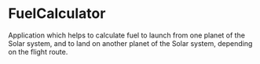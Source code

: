 # FuelCalculator

Application which helps to calculate fuel to launch from one planet of the Solar system, and to land on another planet of the
Solar system, depending on the flight route.